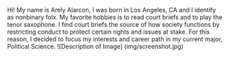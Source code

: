 
Hi! My name is Arely Alarcon, I was born in Los Angeles, CA and I identify as nonbinary folx. My favorite hobbies is to read court briefs and to play the tenor saxophone.  I find court briefs the source of how society functions by restricting conduct to protect certain rights and issues at stake. For this reason, I decided to focus my interests and career path in my current major, Political Science.
![Description of Image] (img/screenshot.jpg) 